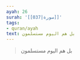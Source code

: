 ```yaml
---
ayah: 26
surah: '[[037|سورة]]'
tags:
- quran/ayah
text: بل هم اليوم مستسلمون
---
```

> بل هم اليوم مستسلمون
